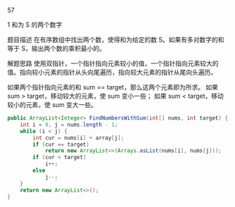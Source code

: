 57

1 和为 S 的两个数字

题目描述
在有序数组中找出两个数，使得和为给定的数 S。如果有多对数字的和等于 S，输出两个数的乘积最小的。

解题思路
使用双指针，一个指针指向元素较小的值，一个指针指向元素较大的值。指向较小元素的指针从头向尾遍历，指向较大元素的指针从尾向头遍历。

如果两个指针指向元素的和 sum == target，那么这两个元素即为所求。
如果 sum > target，移动较大的元素，使 sum 变小一些；
如果 sum < target，移动较小的元素，使 sum 变大一些。

```java
public ArrayList<Integer> FindNumbersWithSum(int[] nums, int target) {
    int i = 0, j = nums.length - 1;
    while (i < j) {
        int cur = nums[i] + array[j];
        if (cur == target)
            return new ArrayList<>(Arrays.asList(nums[i], nums[j]));
        if (cur < target)
            i++;
        else
            j--;
    }
    return new ArrayList<>();
}
```